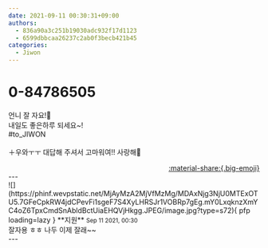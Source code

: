 ```yaml
---
date: 2021-09-11 00:30:31+09:00
authors:
  - 836a90a3c251b19030adc932f17d1123
  - 6599dbbcaa26237c2ab0f3becb421b45
categories:
  - Jiwon
---
```


# 0-84786505

<div class="post-container" markdown="1">
<div class="content-container md-sidebar__scrollwrap" markdown="1">

언니 잘 자요!💜<br>내일도 좋은하루 되세요~!<br>\#to_JIWON<br><br>＋우와ㅜㅜ 대답해 주셔서 고마워여!! 사랑해💞

</div>
</div>

<div style="text-align: right;" markdown="1">
<a href="https://weverse.io/fromis9/fanpost/0-84786505" style="text-align: right;">:material-share:{.big-emoji}</a>
</div>
---

<div class="comments-container md-sidebar__scrollwrap" markdown="1">
<div class="comment" markdown="1">
<div class='id-container' markdown="1">
![](https://phinf.wevpstatic.net/MjAyMzA2MjVfMzMg/MDAxNjg3NjU0MTExOTU5.7GFeCpkRW4jdCPevFi1sgeF7S4XyLHRSJr1VOBRp7gEg.mY0LxqknzXmYC4oZ6TpxCmdSnAbldBctUiaEHQVjHkgg.JPEG/image.jpg?type=s72){ pfp loading=lazy }
**<span class="artist">지원</span>** <small>Sep 11 2021, 00:30</small><br>
</div>
<div class='comment-body' markdown="1">
잘자용 ㅎㅎ 나두 이제 잘래~~
</div>
</div>
</div>
---
